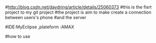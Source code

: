 #http://blog.csdn.net/daydring/article/details/25060373
#this is the fisrt project to my git project
#the project is aim to make create a connection between users's phone
#and the server


#IDE:MyEclipse ,plateform :AMAX 

#how to use 

